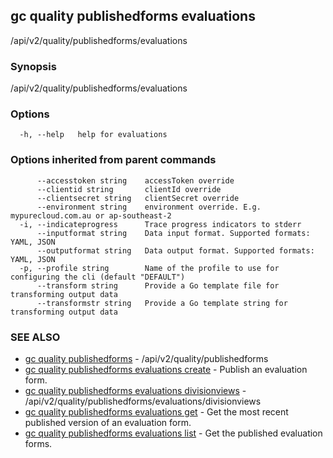 ## gc quality publishedforms evaluations

/api/v2/quality/publishedforms/evaluations

### Synopsis

/api/v2/quality/publishedforms/evaluations

### Options

```
  -h, --help   help for evaluations
```

### Options inherited from parent commands

```
      --accesstoken string    accessToken override
      --clientid string       clientId override
      --clientsecret string   clientSecret override
      --environment string    environment override. E.g. mypurecloud.com.au or ap-southeast-2
  -i, --indicateprogress      Trace progress indicators to stderr
      --inputformat string    Data input format. Supported formats: YAML, JSON
      --outputformat string   Data output format. Supported formats: YAML, JSON
  -p, --profile string        Name of the profile to use for configuring the cli (default "DEFAULT")
      --transform string      Provide a Go template file for transforming output data
      --transformstr string   Provide a Go template string for transforming output data
```

### SEE ALSO

* [gc quality publishedforms](gc_quality_publishedforms.html)	 - /api/v2/quality/publishedforms
* [gc quality publishedforms evaluations create](gc_quality_publishedforms_evaluations_create.html)	 - Publish an evaluation form.
* [gc quality publishedforms evaluations divisionviews](gc_quality_publishedforms_evaluations_divisionviews.html)	 - /api/v2/quality/publishedforms/evaluations/divisionviews
* [gc quality publishedforms evaluations get](gc_quality_publishedforms_evaluations_get.html)	 - Get the most recent published version of an evaluation form.
* [gc quality publishedforms evaluations list](gc_quality_publishedforms_evaluations_list.html)	 - Get the published evaluation forms.


